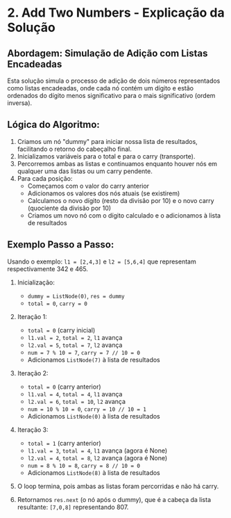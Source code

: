 # 2. Add Two Numbers - Explicação da Solução

## Abordagem: Simulação de Adição com Listas Encadeadas

Esta solução simula o processo de adição de dois números representados como listas encadeadas, onde cada nó contém um dígito e estão ordenados do dígito menos significativo para o mais significativo (ordem inversa).

## Lógica do Algoritmo:

1. Criamos um nó "dummy" para iniciar nossa lista de resultados, facilitando o retorno do cabeçalho final.
2. Inicializamos variáveis para o total e para o carry (transporte).
3. Percorremos ambas as listas e continuamos enquanto houver nós em qualquer uma das listas ou um carry pendente.
4. Para cada posição:
   - Começamos com o valor do carry anterior
   - Adicionamos os valores dos nós atuais (se existirem)
   - Calculamos o novo dígito (resto da divisão por 10) e o novo carry (quociente da divisão por 10)
   - Criamos um novo nó com o dígito calculado e o adicionamos à lista de resultados

## Exemplo Passo a Passo:

Usando o exemplo: `l1 = [2,4,3]` e `l2 = [5,6,4]` que representam respectivamente 342 e 465.

1. Inicialização:

   - `dummy = ListNode(0)`, `res = dummy`
   - `total = 0`, `carry = 0`

2. Iteração 1:

   - `total = 0` (carry inicial)
   - `l1.val = 2`, `total = 2`, `l1` avança
   - `l2.val = 5`, `total = 7`, `l2` avança
   - `num = 7 % 10 = 7`, `carry = 7 // 10 = 0`
   - Adicionamos `ListNode(7)` à lista de resultados

3. Iteração 2:

   - `total = 0` (carry anterior)
   - `l1.val = 4`, `total = 4`, `l1` avança
   - `l2.val = 6`, `total = 10`, `l2` avança
   - `num = 10 % 10 = 0`, `carry = 10 // 10 = 1`
   - Adicionamos `ListNode(0)` à lista de resultados

4. Iteração 3:

   - `total = 1` (carry anterior)
   - `l1.val = 3`, `total = 4`, `l1` avança (agora é None)
   - `l2.val = 4`, `total = 8`, `l2` avança (agora é None)
   - `num = 8 % 10 = 8`, `carry = 8 // 10 = 0`
   - Adicionamos `ListNode(8)` à lista de resultados

5. O loop termina, pois ambas as listas foram percorridas e não há carry.

6. Retornamos `res.next` (o nó após o dummy), que é a cabeça da lista resultante: `[7,0,8]` representando 807.
